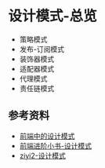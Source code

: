 # 设计模式-总览

* 策略模式
* 发布-订阅模式
* 装饰器模式
* 适配器模式
* 代理模式
* 责任链模式

## 参考资料
- [前端中的设计模式](https://juejin.cn/post/6844904138707337229)
- [前端进阶小书-设计模式](https://zxpsuper.github.io/advanced_front_end/design_patterns/%E5%89%8D%E8%A8%80.html#%E8%AE%BE%E8%AE%A1%E5%8E%9F%E5%88%99)
- [ziyi2-设计模式](https://github.com/ziyi2/js/blob/master/JS%E8%AE%BE%E8%AE%A1%E6%A8%A1%E5%BC%8F.md)